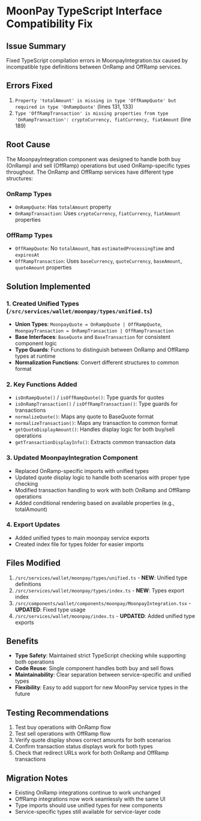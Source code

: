 # MoonPay TypeScript Interface Compatibility Fix

## Issue Summary
Fixed TypeScript compilation errors in MoonpayIntegration.tsx caused by incompatible type definitions between OnRamp and OffRamp services.

## Errors Fixed
1. `Property 'totalAmount' is missing in type 'OffRampQuote' but required in type 'OnRampQuote'` (lines 131, 133)
2. `Type 'OffRampTransaction' is missing properties from type 'OnRampTransaction': cryptoCurrency, fiatCurrency, fiatAmount` (line 189)

## Root Cause
The MoonpayIntegration component was designed to handle both buy (OnRamp) and sell (OffRamp) operations but used OnRamp-specific types throughout. The OnRamp and OffRamp services have different type structures:

### OnRamp Types
- `OnRampQuote`: Has `totalAmount` property
- `OnRampTransaction`: Uses `cryptoCurrency`, `fiatCurrency`, `fiatAmount` properties

### OffRamp Types  
- `OffRampQuote`: No `totalAmount`, has `estimatedProcessingTime` and `expiresAt`
- `OffRampTransaction`: Uses `baseCurrency`, `quoteCurrency`, `baseAmount`, `quoteAmount` properties

## Solution Implemented

### 1. Created Unified Types (`/src/services/wallet/moonpay/types/unified.ts`)
- **Union Types**: `MoonpayQuote = OnRampQuote | OffRampQuote`, `MoonpayTransaction = OnRampTransaction | OffRampTransaction`
- **Base Interfaces**: `BaseQuote` and `BaseTransaction` for consistent component logic
- **Type Guards**: Functions to distinguish between OnRamp and OffRamp types at runtime
- **Normalization Functions**: Convert different structures to common format

### 2. Key Functions Added
- `isOnRampQuote()` / `isOffRampQuote()`: Type guards for quotes
- `isOnRampTransaction()` / `isOffRampTransaction()`: Type guards for transactions
- `normalizeQuote()`: Maps any quote to BaseQuote format
- `normalizeTransaction()`: Maps any transaction to common format
- `getQuoteDisplayAmount()`: Handles display logic for both buy/sell operations
- `getTransactionDisplayInfo()`: Extracts common transaction data

### 3. Updated MoonpayIntegration Component
- Replaced OnRamp-specific imports with unified types
- Updated quote display logic to handle both scenarios with proper type checking
- Modified transaction handling to work with both OnRamp and OffRamp operations
- Added conditional rendering based on available properties (e.g., totalAmount)

### 4. Export Updates
- Added unified types to main moonpay service exports
- Created index file for types folder for easier imports

## Files Modified
1. `/src/services/wallet/moonpay/types/unified.ts` - **NEW**: Unified type definitions
2. `/src/services/wallet/moonpay/types/index.ts` - **NEW**: Types export index
3. `/src/components/wallet/components/moonpay/MoonpayIntegration.tsx` - **UPDATED**: Fixed type usage
4. `/src/services/wallet/moonpay/index.ts` - **UPDATED**: Added unified type exports

## Benefits
- **Type Safety**: Maintained strict TypeScript checking while supporting both operations
- **Code Reuse**: Single component handles both buy and sell flows
- **Maintainability**: Clear separation between service-specific and unified types
- **Flexibility**: Easy to add support for new MoonPay service types in the future

## Testing Recommendations
1. Test buy operations with OnRamp flow
2. Test sell operations with OffRamp flow  
3. Verify quote display shows correct amounts for both scenarios
4. Confirm transaction status displays work for both types
5. Check that redirect URLs work for both OnRamp and OffRamp transactions

## Migration Notes
- Existing OnRamp integrations continue to work unchanged
- OffRamp integrations now work seamlessly with the same UI
- Type imports should use unified types for new components
- Service-specific types still available for service-layer code
